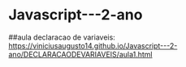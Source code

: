 # Javascript---2-ano
##aula declaracao de variaveis:
https://viniciusaugusto14.github.io/Javascript---2-ano/DECLARACAODEVARIAVEIS/aula1.html
